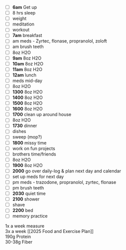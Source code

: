    - [ ] **6am** Get up
   - [ ] 8 hrs sleep
   - [ ] weight
   - [ ] meditation
   - [ ] workout
   - [ ] **7am** breakfast
   - [ ] am meds - Zyrtec, flonase, propranolol, zoloft
   - [ ] am brush teeth
   - [ ] 8oz H2O
   - [ ] **9am** 8oz H2O
   - [ ] **10am** 8oz H2O
   - [ ] **11am** 8oz H2O
   - [ ] **12am** lunch
   - [ ] meds mid-day
   - [ ] 8oz H2O
   - [ ] **1300** 8oz H2O
   - [ ] **1400** 8oz H2O
   - [ ] **1500** 8oz H2O
   - [ ] **1600** 8oz H2O
   - [ ] **1700** clean up around house
   - [ ] 8oz H2O
   - [ ] **1730** dinner
   - [ ] dishes
   - [ ] sweep (mop?)
   - [ ] **1800** missy time
   - [ ] work on fun projects
   - [ ] brothers time/friends
   - [ ] 8oz H2O
   - [ ] **1900** 8oz H2O
   - [ ] **2000** go over daily-log & plan next day and calendar
   - [ ] set up meds for next day
   - [ ] pm meds - trazodone, propranolol, zyrtec, flonase
   - [ ] pm brush teeth
   - [ ] **2030** quiet time
   - [ ] **2100** shower
   - [ ] shave
   - [ ] **2200** bed
   - [ ] memory practice

1x a week measure \
3x a week [[2025 Food and Exercise Plan]] \
190g Protein \
30-38g Fiber